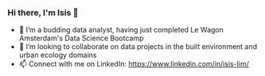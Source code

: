 ### Hi there, I'm Isis 👋 

<!--
**marsdustt/marsdustt** is a ✨ _special_ ✨ repository because its `README.md` (this file) appears on your GitHub profile.-->


- 🔭 I’m a budding data analyst, having just completed Le Wagon Amsterdam's Data Science Bootcamp
- 👯 I’m looking to collaborate on data projects in the built environment and urban ecology domains
- 📫 Connect with me on LinkedIn: https://www.linkedin.com/in/isis-lim/


